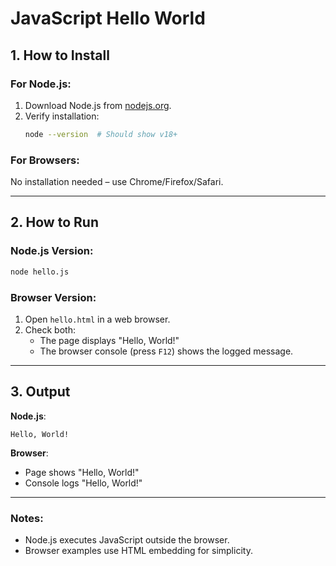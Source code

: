 # JavaScript Hello World

## 1. How to Install
### For Node.js:
1. Download Node.js from [nodejs.org](https://nodejs.org/).
2. Verify installation:
   ```bash
   node --version  # Should show v18+
   ```

### For Browsers:
No installation needed – use Chrome/Firefox/Safari.

---

## 2. How to Run
### Node.js Version:
```bash
node hello.js
```

### Browser Version:
1. Open `hello.html` in a web browser.
2. Check both:
   - The page displays "Hello, World!"
   - The browser console (press `F12`) shows the logged message.

---

## 3. Output
**Node.js**:
```
Hello, World!
```

**Browser**:
- Page shows "Hello, World!"
- Console logs "Hello, World!"

---

### Notes:
- Node.js executes JavaScript outside the browser.
- Browser examples use HTML embedding for simplicity.